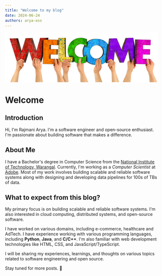 ```yaml
---
title: "Welcome to my blog"
date: 2024-06-24
authors: arya-oss
---
```


![Welcome](../images/welcome.jpg)

# Welcome

## Introduction

Hi, I'm Rajmani Arya. I'm a software engineer and open-source enthusiast.
I'm passionate about building software that makes a difference.

<!-- truncate -->

## About Me

I have a Bachelor's degree in Computer Science from the [National Institute of Technology, Warangal](https://www.nitw.ac.in/).
Currently, I'm working as a _Computer Scientist_ at [Adobe](https://www.adobe.com/). Most of my work involves building scalable and reliable software systems along with
designing and developing data pipelines for 100s of TBs of data.

## What to expect from this blog?

My primary focus is on building scalable and reliable software systems. I'm also interested in cloud computing, distributed systems, and open-source software.

I have worked on various domains, including e-commerce, healthcare and AdTech.
I have experience working with various programming languages, including **Python**, **Java**, and **C/C++**.
I'm also familiar with web development technologies like HTML, CSS, and JavaScript/TypeScript.

I will be sharing my experiences, learnings, and thoughts on various topics related to software engineering and open source.

Stay tuned for more posts. 🚀
